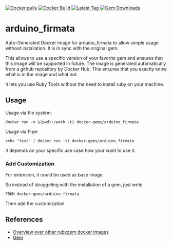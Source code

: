 [![Docker pulls](https://img.shields.io/docker/pulls/rubygem/arduino_firmata.svg)](https://hub.docker.com/r/rubygem/arduino_firmata/)
[![Docker Build](https://img.shields.io/docker/automated/rubygem/arduino_firmata.svg)](https://hub.docker.com/r/rubygem/arduino_firmata/)
[![Latest Tag](https://img.shields.io/github/tag/docker-rubygem/arduino_firmata.svg)](https://hub.docker.com/r/rubygem/arduino_firmata/)
[![Gem Downloads](https://img.shields.io/gem/dt/arduino_firmata.svg)](https://rubygems.org/gems/arduino_firmata/)
# arduino_firmata

Auto-Generated Docker image for arduino_firmata to allow simple usage without installation.
It is in sync with the original gem.

This allows to use a specific version of your favorite gem and ensures that this image will be supported in future.
The image is generated automatically from a github repository by Docker Hub.
This ensures that you exactly know what is in the image and what not.

It lets you use Ruby Tools without the need to install ruby on your machine.

## Usage

Usage via file system:

`docker run -v $(pwd):/work -ti docker-gems/arduino_firmata`

Usage via Pipe:

`echo "test" | docker run -ti docker-gems/arduino_firmata`

It depends on your specific use case how your want to use it.

### Add Customization

For extension, it could be used as base image.

So instead of struggeling with the installation of a gem, just write

`FROM docker-gems/arduino_firmata`

Then add the customization.

## References

 - [Overview over other rubygem docker images](https://github.com/thinkbot/docker-rubygem)
 - [Gem](https://rubygems.org/gems/arduino_firmata/)
